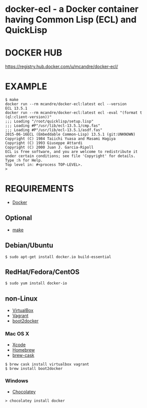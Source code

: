 # docker-ecl - a Docker container having Common Lisp (ECL) and QuickLisp

# DOCKER HUB

https://registry.hub.docker.com/u/mcandre/docker-ecl/

# EXAMPLE

```
$ make
docker run --rm mcandre/docker-ecl:latest ecl --version
ECL 13.5.1
docker run --rm mcandre/docker-ecl:latest ecl -eval "(format t (ql:client-version))"
;;; Loading "/root/quicklisp/setup.lisp"
;;; Loading #P"/usr/lib/ecl-13.5.1/cmp.fas"
;;; Loading #P"/usr/lib/ecl-13.5.1/asdf.fas"
2015-06-16ECL (Embeddable Common-Lisp) 13.5.1 (git:UNKNOWN)
Copyright (C) 1984 Taiichi Yuasa and Masami Hagiya
Copyright (C) 1993 Giuseppe Attardi
Copyright (C) 2000 Juan J. Garcia-Ripoll
ECL is free software, and you are welcome to redistribute it
under certain conditions; see file 'Copyright' for details.
Type :h for Help.
Top level in: #<process TOP-LEVEL>.
>
```

# REQUIREMENTS

* [Docker](https://www.docker.com/)

## Optional

* [make](http://www.gnu.org/software/make/)

## Debian/Ubuntu

```
$ sudo apt-get install docker.io build-essential
```

## RedHat/Fedora/CentOS

```
$ sudo yum install docker-io
```

## non-Linux

* [VirtualBox](https://www.virtualbox.org/)
* [Vagrant](https://www.vagrantup.com/)
* [boot2docker](http://boot2docker.io/)

### Mac OS X

* [Xcode](http://itunes.apple.com/us/app/xcode/id497799835?ls=1&mt=12)
* [Homebrew](http://brew.sh/)
* [brew-cask](http://caskroom.io/)

```
$ brew cask install virtualbox vagrant
$ brew install boot2docker
```

### Windows

* [Chocolatey](https://chocolatey.org/)

```
> chocolatey install docker
```
